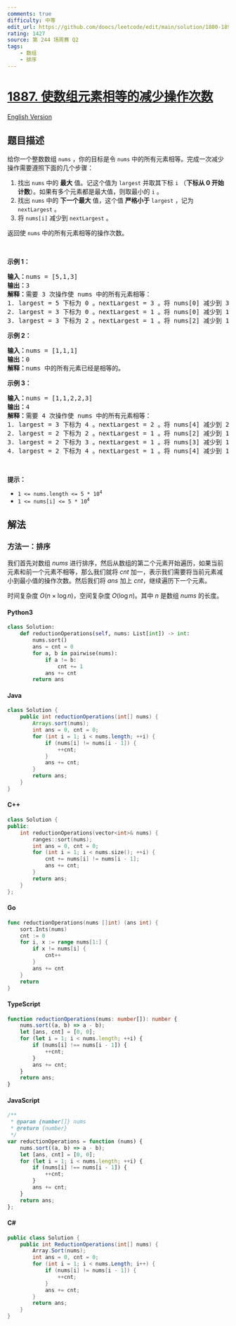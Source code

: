 ```yaml
---
comments: true
difficulty: 中等
edit_url: https://github.com/doocs/leetcode/edit/main/solution/1800-1899/1887.Reduction%20Operations%20to%20Make%20the%20Array%20Elements%20Equal/README.md
rating: 1427
source: 第 244 场周赛 Q2
tags:
    - 数组
    - 排序
---
```


<!-- problem:start -->

# [1887. 使数组元素相等的减少操作次数](https://leetcode.cn/problems/reduction-operations-to-make-the-array-elements-equal)

[English Version](/solution/1800-1899/1887.Reduction%20Operations%20to%20Make%20the%20Array%20Elements%20Equal/README_EN.md)

## 题目描述

<!-- description:start -->

<p>给你一个整数数组 <code>nums</code> ，你的目标是令 <code>nums</code> 中的所有元素相等。完成一次减少操作需要遵照下面的几个步骤：</p>

<ol>
	<li>找出 <code>nums</code> 中的 <strong>最大</strong> 值。记这个值为 <code>largest</code> 并取其下标 <code>i</code> （<strong>下标从 0 开始计数</strong>）。如果有多个元素都是最大值，则取最小的 <code>i</code> 。</li>
	<li>找出 <code>nums</code> 中的 <strong>下一个最大</strong> 值，这个值 <strong>严格小于</strong> <code>largest</code> ，记为 <code>nextLargest</code> 。</li>
	<li>将 <code>nums[i]</code> 减少到 <code>nextLargest</code> 。</li>
</ol>

<p>返回使<em> </em><code>nums</code><em> </em>中的所有元素相等的操作次数。</p>

<p> </p>

<p><strong>示例 1：</strong></p>

<pre>
<strong>输入：</strong>nums = [5,1,3]
<strong>输出：</strong>3
<strong>解释：</strong>需要 3 次操作使 nums 中的所有元素相等：
1. largest = 5 下标为 0 。nextLargest = 3 。将 nums[0] 减少到 3 。nums = [<strong>3</strong>,1,3] 。
2. largest = 3 下标为 0 。nextLargest = 1 。将 nums[0] 减少到 1 。nums = [<strong>1</strong>,1,3] 。
3. largest = 3 下标为 2 。nextLargest = 1 。将 nums[2] 减少到 1 。nums = [<strong>1</strong>,1,<strong>1</strong>] 。
</pre>

<p><strong>示例 2：</strong></p>

<pre>
<strong>输入：</strong>nums = [1,1,1]
<strong>输出：</strong>0
<strong>解释：</strong>nums 中的所有元素已经是相等的。
</pre>

<p><strong>示例 3：</strong></p>

<pre>
<strong>输入：</strong>nums = [1,1,2,2,3]
<strong>输出：</strong>4
<strong>解释：</strong>需要 4 次操作使 nums 中的所有元素相等：
1. largest = 3 下标为 4 。nextLargest = 2 。将 nums[4] 减少到 2 。nums = [1,1,2,2,<strong>2</strong>] 。
2. largest = 2 下标为 2 。nextLargest = 1 。将 nums[2] 减少到 1 。nums = [1,1,<strong>1</strong>,2,2] 。 
3. largest = 2 下标为 3 。nextLargest = 1 。将 nums[3] 减少到 1 。nums = [1,1,1,<strong>1</strong>,2] 。 
4. largest = 2 下标为 4 。nextLargest = 1 。将 nums[4] 减少到 1 。nums = [1,1,1,1,<strong>1</strong>] 。
</pre>

<p> </p>

<p><strong>提示：</strong></p>

<ul>
	<li><code>1 <= nums.length <= 5 * 10<sup>4</sup></code></li>
	<li><code>1 <= nums[i] <= 5 * 10<sup>4</sup></code></li>
</ul>

<!-- description:end -->

## 解法

<!-- solution:start -->

### 方法一：排序

我们首先对数组 $\textit{nums}$ 进行排序，然后从数组的第二个元素开始遍历，如果当前元素和前一个元素不相等，那么我们就将 $\textit{cnt}$ 加一，表示我们需要将当前元素减小到最小值的操作次数。然后我们将 $\textit{ans}$ 加上 $\textit{cnt}$，继续遍历下一个元素。

时间复杂度 $O(n \times \log n)$，空间复杂度 $O(\log n)$。其中 $n$ 是数组 $\textit{nums}$ 的长度。

<!-- tabs:start -->

#### Python3

```python
class Solution:
    def reductionOperations(self, nums: List[int]) -> int:
        nums.sort()
        ans = cnt = 0
        for a, b in pairwise(nums):
            if a != b:
                cnt += 1
            ans += cnt
        return ans
```

#### Java

```java
class Solution {
    public int reductionOperations(int[] nums) {
        Arrays.sort(nums);
        int ans = 0, cnt = 0;
        for (int i = 1; i < nums.length; ++i) {
            if (nums[i] != nums[i - 1]) {
                ++cnt;
            }
            ans += cnt;
        }
        return ans;
    }
}
```

#### C++

```cpp
class Solution {
public:
    int reductionOperations(vector<int>& nums) {
        ranges::sort(nums);
        int ans = 0, cnt = 0;
        for (int i = 1; i < nums.size(); ++i) {
            cnt += nums[i] != nums[i - 1];
            ans += cnt;
        }
        return ans;
    }
};
```

#### Go

```go
func reductionOperations(nums []int) (ans int) {
	sort.Ints(nums)
	cnt := 0
	for i, x := range nums[1:] {
		if x != nums[i] {
			cnt++
		}
		ans += cnt
	}
	return
}
```

#### TypeScript

```ts
function reductionOperations(nums: number[]): number {
    nums.sort((a, b) => a - b);
    let [ans, cnt] = [0, 0];
    for (let i = 1; i < nums.length; ++i) {
        if (nums[i] !== nums[i - 1]) {
            ++cnt;
        }
        ans += cnt;
    }
    return ans;
}
```

#### JavaScript

```js
/**
 * @param {number[]} nums
 * @return {number}
 */
var reductionOperations = function (nums) {
    nums.sort((a, b) => a - b);
    let [ans, cnt] = [0, 0];
    for (let i = 1; i < nums.length; ++i) {
        if (nums[i] !== nums[i - 1]) {
            ++cnt;
        }
        ans += cnt;
    }
    return ans;
};
```

#### C#

```cs
public class Solution {
    public int ReductionOperations(int[] nums) {
        Array.Sort(nums);
        int ans = 0, cnt = 0;
        for (int i = 1; i < nums.Length; i++) {
            if (nums[i] != nums[i - 1]) {
                ++cnt;
            }
            ans += cnt;
        }
        return ans;
    }
}

```

<!-- tabs:end -->

<!-- solution:end -->

<!-- problem:end -->
